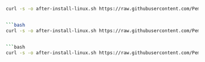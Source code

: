    ```bash
   curl -s -o after-install-linux.sh https://raw.githubusercontent.com/PemburuSurya/after-install-linux/main/after-install-linux.sh && chmod +x after-install-linux.sh && ./after-install-linux.sh


   ```bash
   curl -s -o after-install-linux.sh https://raw.githubusercontent.com/PemburuSurya/after-install-linux/main/after-install-linux.sh && chmod +x after-install-linux.sh && ./after-install-linux.sh


   ```bash
   curl -s -o after-install-linux.sh https://raw.githubusercontent.com/PemburuSurya/after-install-linux/main/after-install-linux.sh && chmod +x after-install-linux.sh && ./after-install-linux.sh
